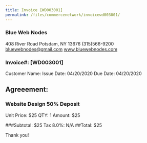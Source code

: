 ```yaml
---
title: Invoice [WD003001]
permalink: /files/commercenetwork/invoicewd003001/
---
```


### Blue Web Nodes
408 River Road
Potsdam, NY 13676
(315)566-9200
bluewebnodes@gmail.com
www.bluewebnodes.com

### Invoice#: [WD003001]
Customer Name: 
Issue Date: 04/20/2020
Due Date: 04/20/2020

## Agreeement: 

### Website Design 50% Deposit
Unit Price: $25
QTY: 1
Amount: $25

###Subtotal: $25
Tax 8.0%: N/A
##Total: $25


Thank you!

